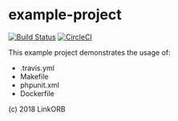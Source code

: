 # example-project
[![Build Status](https://travis-ci.org/linkorb/example-project.svg?branch=master)](https://travis-ci.org/linkorb/example-project)
[![CircleCI](https://circleci.com/gh/linkorb/example-project.svg?style=svg)](https://circleci.com/gh/linkorb/example-project)

This example project demonstrates the usage of:

* .travis.yml
* Makefile
* phpunit.xml
* Dockerfile

(c) 2018 LinkORB
